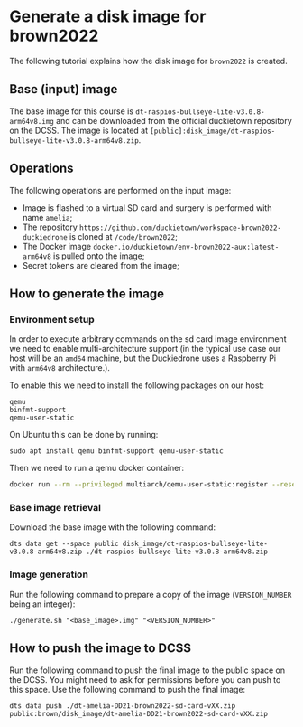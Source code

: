 # Generate a disk image for brown2022

The following tutorial explains how the disk image for `brown2022` is created.

## Base (input) image

The base image for this course is `dt-raspios-bullseye-lite-v3.0.8-arm64v8.img`
and can be downloaded from the official duckietown repository on the DCSS.
The image is located at `[public]:disk_image/dt-raspios-bullseye-lite-v3.0.8-arm64v8.zip`.

## Operations

The following operations are performed on the input image:
- Image is flashed to a virtual SD card and surgery is performed with name `amelia`;
- The repository `https://github.com/duckietown/workspace-brown2022-duckiedrone` is cloned at `/code/brown2022`;
- The Docker image `docker.io/duckietown/env-brown2022-aux:latest-arm64v8` is pulled onto the image;
- Secret tokens are cleared from the image;

## How to generate the image

### Environment setup

In order to execute arbitrary commands on the sd card image environment we need to enable multi-architecture support (in the typical use case our host will be an `amd64` machine, but the Duckiedrone uses a Raspberry Pi with `arm64v8` architecture.).

To enable this we need to install the following packages on our host:

```
qemu
binfmt-support
qemu-user-static
```

On Ubuntu this can be done by running:

```
sudo apt install qemu binfmt-support qemu-user-static
```

Then we need to run a qemu docker container:

```bash
docker run --rm --privileged multiarch/qemu-user-static:register --reset
```
### Base image retrieval
Download the base image with the following command:

```shell
dts data get --space public disk_image/dt-raspios-bullseye-lite-v3.0.8-arm64v8.zip ./dt-raspios-bullseye-lite-v3.0.8-arm64v8.zip
```

### Image generation
Run the following command to prepare a copy of the image (`VERSION_NUMBER` being an integer):

```shell
./generate.sh "<base_image>.img" "<VERSION_NUMBER>"
```

## How to push the image to DCSS

Run the following command to push the final image to the public space on the DCSS.
You might need to ask for permissions before you can push to this space.
Use the following command to push the final image:

```shell
dts data push ./dt-amelia-DD21-brown2022-sd-card-vXX.zip public:brown/disk_image/dt-amelia-DD21-brown2022-sd-card-vXX.zip
```